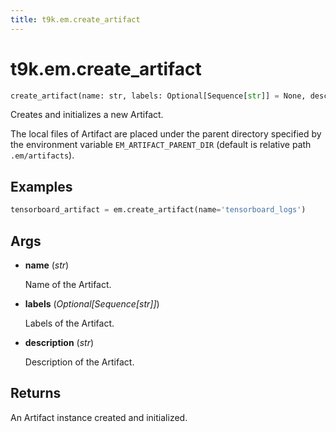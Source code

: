 ```yaml
---
title: t9k.em.create_artifact
---
```


# t9k.em.create_artifact

```python
create_artifact(name: str, labels: Optional[Sequence[str]] = None, description: str = '') ‑> t9k.em.artifact.Artifact
```

Creates and initializes a new Artifact.

The local files of Artifact are placed under the parent directory specified by the environment variable `EM_ARTIFACT_PARENT_DIR` (default is relative path `.em/artifacts`).

## Examples

```python
tensorboard_artifact = em.create_artifact(name='tensorboard_logs')
```

## Args

* **name** (*str*)

    Name of the Artifact.

* **labels** (*Optional[Sequence[str]]*)

    Labels of the Artifact.

* **description** (*str*)

    Description of the Artifact.

## Returns

An Artifact instance created and initialized.
